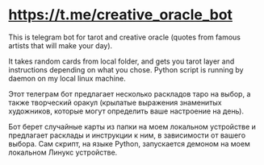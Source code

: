 # https://t.me/creative_oracle_bot
This is telegram bot for tarot and creative oracle (quotes from famous artists that will make your day).

It takes random cards from local folder, and gets you tarot layer and instructions depending on what you chose.
Python script is running by daemon on my local linux machine.

Этот телеграм бот предлагает несколько раскладов таро на выбор, а также творческий оракул (крылатые выражения знаменитых художников, которые могут определить ваше настроение на день).

Бот берет случайные карты из папки на моем локальном устройстве и предлагает расклады и инструкции к ним, в зависимости от вашего выбора.
Сам скрипт, на языке Python, запускается демоном на моем локальном Линукс устройстве.
